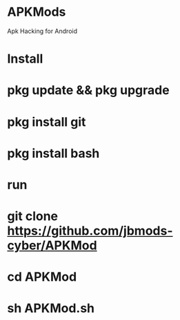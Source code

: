 # APKMods
Apk Hacking for Android
# Install
# pkg update && pkg upgrade
# pkg install git
# pkg install bash

# run
# git clone https://github.com/jbmods-cyber/APKMod
# cd APKMod
# sh APKMod.sh
